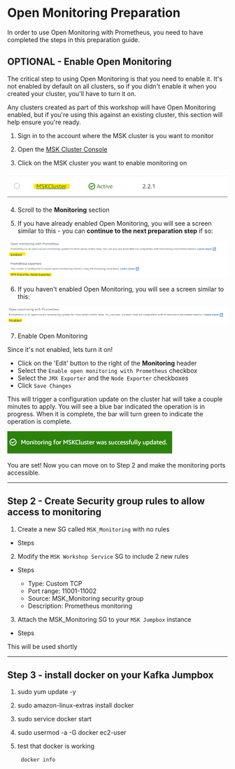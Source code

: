 # Open Monitoring Preparation

In order to use Open Monitoring with Prometheus, you need to have completed the steps in this preparation guide.


## OPTIONAL - Enable Open Monitoring

The critical step to using Open Monitoring is that you need to enable it.  It's not enabled by default on all clusters, so if you didn't enable it when you created your cluster, you'll have to turn it on.

Any clusters created as part of this workshop will have Open Monitoring enabled, but if you're using this against an existing cluster, this section will help ensure you're ready.

1. Sign in to the account where the MSK cluster is you want to monitor

1. Open the [MSK Cluster Console](https://console.aws.amazon.com/msk/home?region=us-east-1#/clusters)

1. Click on the MSK cluster you want to enable monitoring on

![clickonthecluster](_media/modules/openmonitoring/mskclickcluster.png)

4. Scroll to the **Monitoring** section

1. If you have already enabled Open Monitoring, you will see a screen similar to this - you can **continue to the next preparation step** if so:

![monitoring_enabled](_media/modules/openmonitoring/msk_openmonitoring_enabled.png)

6. If you haven't enabled Open Monitoring, you will see a screen similar to this:

![monitoring_disabled](_media/modules/openmonitoring/msk_openmonitoring_disabled.png)


7. Enable Open Monitoring

Since it's not enabled, lets turn it on!

* Click on the 'Edit' button to the right of the **Monitoring** header
* Select the `Enable open monitoring with Prometheus` checkbox
* Select the `JMX Exporter` and the `Node Exporter` checkboxes
* Click `Save Changes`

This will trigger a configuration update on the cluster hat will take a couple minutes to apply.  You will see a blue bar indicated the operation is in progress.  When it is complete, the bar will turn green to indicate the operation is complete.

![work finished](_media/modules/openmonitoring/msk_openmonitoring_config_done.png)

You are set!  Now you can move on to Step 2 and make the monitoring ports accessible.

---

## Step 2 - Create Security group rules to allow access to monitoring

1. Create a new SG called `MSK_Monitoring` with no rules

* Steps

2. Modify the `MSK Workshop Service` SG to include 2 new rules

* Steps 

    * Type: Custom TCP
    * Port range: 11001-11002
    * Source: MSK_Monitoring security group
    * Description: Prometheus monitoring

3. Attach the MSK_Monitoring SG to your `MSK Jumpbox` instance

* Steps

This will be used shortly


---

## Step 3 - install docker on your Kafka Jumpbox

1. sudo yum update -y
1. sudo amazon-linux-extras install docker
1. sudo service docker start
1. sudo usermod -a -G docker ec2-user
1. test that docker is working

        docker info